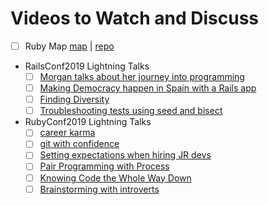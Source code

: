 # Videos to Watch and Discuss

- [ ] Ruby Map [map](https://www.rubymap.com/#about) | [repo](https://github.com/lewispb/rubymap/blob/master/data/seeds/organizations.yml)
* RailsConf2019 Lightning Talks
    - [ ] [Morgan talks about her journey into programming](https://youtu.be/AI5wmnzzBqc?t=196)
    - [ ] [Making Democracy happen in Spain with a Rails app](https://youtu.be/AI5wmnzzBqc?t=1678)
    - [ ] [Finding Diversity](https://youtu.be/AI5wmnzzBqc?t=4216)
    - [ ] [Troubleshooting tests using seed and bisect](https://youtu.be/AI5wmnzzBqc?t=4492)
* RubyConf2019 Lightning Talks
    - [ ] [career karma](https://youtu.be/7TrKS8ZiTyI?t=382)
    - [ ] [git with confidence](https://youtu.be/7TrKS8ZiTyI?t=1360)
    - [ ] [Setting expectations when hiring JR devs](https://www.youtube.com/watch?v=7TrKS8ZiTyI&t=3041s)
    - [ ] [Pair Programming with Process](https://www.youtube.com/watch?v=7TrKS8ZiTyI&t=3638s)
    - [ ] [Knowing Code the Whole Way Down](https://www.youtube.com/watch?v=7TrKS8ZiTyI&t=3860s)
    - [ ] [Brainstorming with introverts](https://www.youtube.com/watch?v=7TrKS8ZiTyI&t=4490s)
